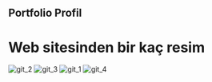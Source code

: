 ## Portfolio Profil

# Web sitesinden bir kaç resim
![git_2](https://github.com/erkankolakan/portfolio/assets/126770706/c17d0cda-b358-493f-bc8a-b56a93751221)
![git_3](https://github.com/erkankolakan/portfolio/assets/126770706/8fb17f11-b0b8-46cf-a532-65477ddc07b5)
![git_1](https://github.com/erkankolakan/portfolio/assets/126770706/310c6ce0-8fe8-4adf-9bf7-9f95459501a8)
![git_4](https://github.com/erkankolakan/portfolio/assets/126770706/90bc2411-1890-4e2b-aed6-b33953736185)
